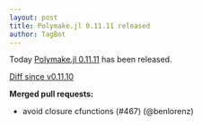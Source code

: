 ```yaml
---
layout: post
title: Polymake.jl 0.11.11 released
author: TagBot
---
```


Today [Polymake.jl 0.11.11](https://github.com/oscar-system/Polymake.jl/releases/tag/v0.11.11) has
been released.

[Diff since v0.11.10](https://github.com/oscar-system/Polymake.jl/compare/v0.11.10...v0.11.11)


**Merged pull requests:**
- avoid closure cfunctions (#467) (@benlorenz)
